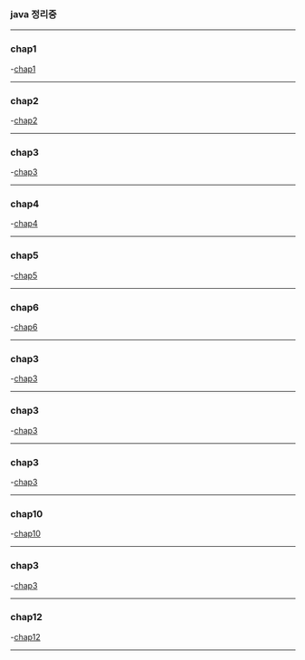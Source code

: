 ### java 정리중
***
### chap1
-[chap1](https://github.com/max0901/metajava/blob/master/src/main/java/com/todo/chap1.md)
***
### chap2
-[chap2](https://github.com/max0901/metajava/blob/master/src/main/java/com/todo/chap2.md)
***
### chap3
-[chap3](https://github.com/max0901/metajava/blob/master/src/main/java/com/todo/chap3.md)
***
### chap4
-[chap4](https://github.com/max0901/metajava/blob/master/src/main/java/com/todo/chap4.md)
***
### chap5
-[chap5]()
***
### chap6
-[chap6]()
***
### chap3
-[chap3]()
***
### chap3
-[chap3]()
***
### chap3
-[chap3]()
***
### chap10
-[chap10](https://github.com/max0901/metajava/blob/master/src/main/java/com/todo/chap10.md)
***
### chap3
-[chap3]()
***
### chap12
-[chap12](https://github.com/max0901/metajava/blob/master/src/main/java/com/todo/chap12.md)
***
